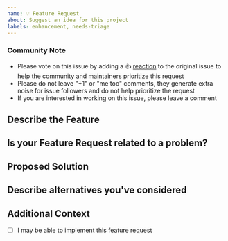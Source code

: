 ```yaml
---
name: 💡 Feature Request
about: Suggest an idea for this project
labels: enhancement, needs-triage
---
```


<!--- Provide a general summary of the issue in the Title above -->

<!-- Please keep this note for the community -->

### Community Note

* Please vote on this issue by adding a 👍 [reaction](https://blog.github.com/2016-03-10-add-reactions-to-pull-requests-issues-and-comments/) to the original issue to help the community and maintainers prioritize this request
* Please do not leave "+1" or "me too" comments, they generate extra noise for issue followers and do not help prioritize the request
* If you are interested in working on this issue, please leave a comment

<!-- Thank you for keeping this note for the community -->


## Describe the Feature
<!--- A clear and concise description of the feature you are proposing -->

## Is your Feature Request related to a problem?
<!--- A description of the issue, e.g. It would be great if... -->

## Proposed Solution
<!--- Not required, but suggest how to implement the addition or change -->

## Describe alternatives you've considered
<!--- Any alternative solutions or features you've considered -->

## Additional Context
<!--- How has the lack of this feaure affected you? What are you trying to accomplish? -->
<!--- Providing context helps us come up with a solution that is most useful in the real world -->


- [ ] I may be able to implement this feature request
